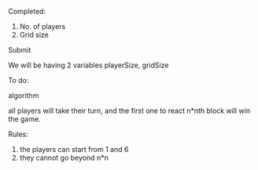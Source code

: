 <!-- Taking 2 inputs  -->
Completed:
1. No. of players
2. Grid size

Submit

We will be having 2 variables playerSize, gridSize


To do:

algorithm

all players will take their turn, and the first one to react n*nth block will win the game.

Rules:
1. the players can start from 1 and 6
2. they cannot go beyond n*n
